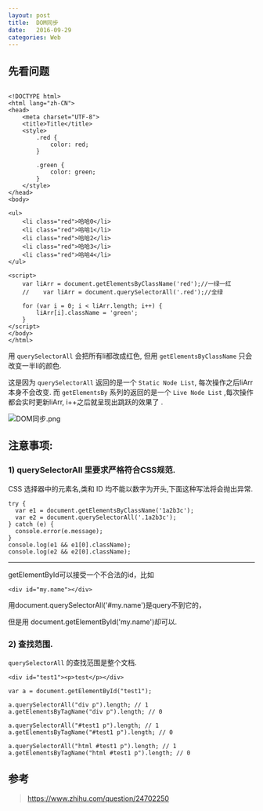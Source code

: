 ```yaml
---
layout: post
title:  DOM同步
date:   2016-09-29
categories: Web
---
```



## 先看问题

```

<!DOCTYPE html>
<html lang="zh-CN">
<head>
    <meta charset="UTF-8">
    <title>Title</title>
    <style>
        .red {
            color: red;
        }

        .green {
            color: green;
        }
    </style>
</head>
<body>

<ul>
    <li class="red">哈哈0</li>
    <li class="red">哈哈1</li>
    <li class="red">哈哈2</li>
    <li class="red">哈哈3</li>
    <li class="red">哈哈4</li>
</ul>

<script>
    var liArr = document.getElementsByClassName('red');//一绿一红
    //    var liArr = document.querySelectorAll('.red');//全绿

    for (var i = 0; i < liArr.length; i++) {
        liArr[i].className = 'green';
    }
</script>
</body>
</html>

```

用 `querySelectorAll` 会把所有li都改成红色, 但用 `getElementsByClassName` 只会改变一半li的颜色.

这是因为 `querySelectorAll` 返回的是一个 `Static Node List`, 每次操作之后liArr本身不会改变.
而 `getElementsBy` 系列的返回的是一个 `Live Node List` ,每次操作都会实时更新liArr, i++之后就呈现出跳跃的效果了 .

![DOM同步.png](/wiki/wiki/DOM同步.png)


## 注意事项:

### 1) querySelectorAll 里要求严格符合CSS规范.


CSS 选择器中的元素名,类和 ID 均不能以数字为开头,下面这种写法将会抛出异常.

```
try {
  var e1 = document.getElementsByClassName('1a2b3c');
  var e2 = document.querySelectorAll('.1a2b3c');
} catch (e) {
  console.error(e.message);
}
console.log(e1 && e1[0].className);
console.log(e2 && e2[0].className);

```

---


getElementById可以接受一个不合法的id，比如

```
<div id="my.name"></div>
```
用document.querySelectorAll('#my.name')是query不到它的，

但是用 document.getElementById('my.name')却可以.


### 2) 查找范围.

`querySelectorAll` 的查找范围是整个文档.

```
<div id="test1"><p>test</p></div>
```

```
var a = document.getElementById("test1");

a.querySelectorAll("div p").length; // 1
a.getElementsByTagName("div p").length; // 0

a.querySelectorAll("#test1 p").length; // 1
a.getElementsByTagName("#test1 p").length; // 0

a.querySelectorAll("html #test1 p").length; // 1
a.getElementsByTagName("html #test1 p").length; // 0

```

## 参考

> https://www.zhihu.com/question/24702250